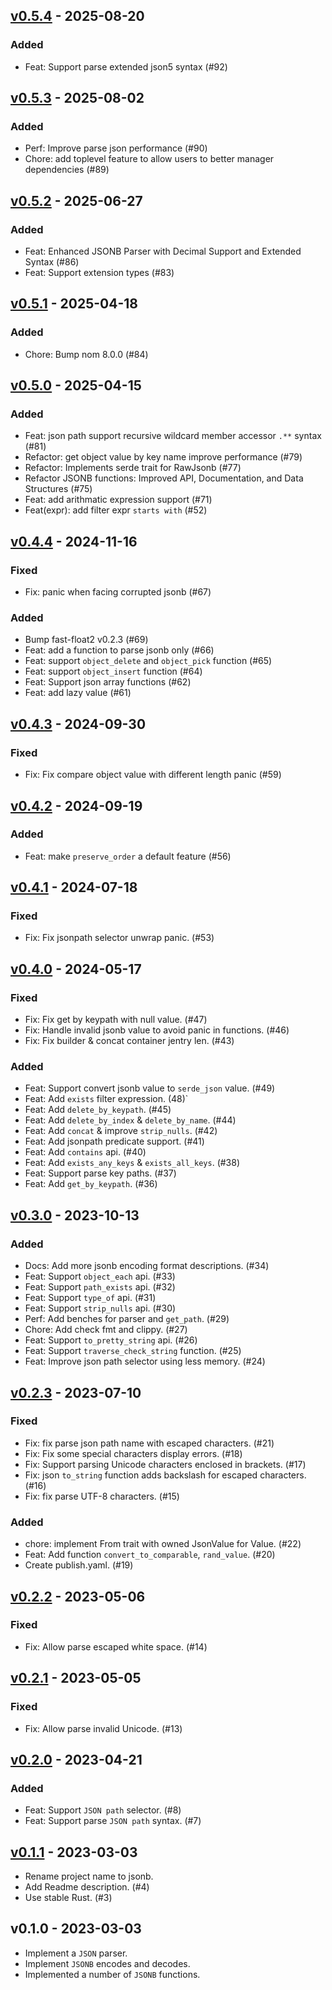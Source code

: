 ## [v0.5.4] - 2025-08-20

### Added

- Feat: Support parse extended json5 syntax (#92)

## [v0.5.3] - 2025-08-02

### Added

- Perf: Improve parse json performance (#90)
- Chore: add toplevel feature to allow users to better manager dependencies (#89)

## [v0.5.2] - 2025-06-27

### Added

- Feat: Enhanced JSONB Parser with Decimal Support and Extended Syntax (#86)
- Feat: Support extension types (#83)

## [v0.5.1] - 2025-04-18

### Added

- Chore: Bump nom 8.0.0 (#84)

## [v0.5.0] - 2025-04-15

### Added

- Feat: json path support recursive wildcard member accessor `.**` syntax (#81)
- Refactor: get object value by key name improve performance (#79)
- Refactor: Implements serde trait for RawJsonb (#77)
- Refactor JSONB functions: Improved API, Documentation, and Data Structures (#75)
- Feat: add arithmatic expression support (#71)
- Feat(expr): add filter expr `starts with` (#52)

## [v0.4.4] - 2024-11-16

### Fixed

- Fix: panic when facing corrupted jsonb (#67)

### Added

- Bump fast-float2 v0.2.3  (#69)
- Feat: add a function to parse jsonb only (#66)
- Feat: support `object_delete` and `object_pick` function (#65)
- Feat: support `object_insert` function (#64)
- Feat: Support json array functions (#62)
- Feat: add lazy value (#61)

## [v0.4.3] - 2024-09-30

### Fixed

- Fix: Fix compare object value with different length panic (#59)

## [v0.4.2] - 2024-09-19

### Added

- Feat: make `preserve_order` a default feature (#56)

## [v0.4.1] - 2024-07-18

### Fixed

- Fix: Fix jsonpath selector unwrap panic. (#53)

## [v0.4.0] - 2024-05-17

### Fixed

- Fix: Fix get by keypath with null value. (#47)
- Fix: Handle invalid jsonb value to avoid panic in functions. (#46)
- Fix: Fix builder & concat container jentry len. (#43)

### Added

- Feat: Support convert jsonb value to `serde_json` value. (#49)
- Feat: Add `exists` filter expression. (48)`
- Feat: Add `delete_by_keypath`. (#45)
- Feat: Add `delete_by_index` & `delete_by_name`. (#44)
- Feat: Add `concat` & improve `strip_nulls`. (#42)
- Feat: Add jsonpath predicate support. (#41)
- Feat: Add `contains` api. (#40)
- Feat: Add `exists_any_keys` & `exists_all_keys`. (#38)
- Feat: Support parse key paths. (#37)
- Feat: Add `get_by_keypath`. (#36)

## [v0.3.0] - 2023-10-13

### Added

- Docs: Add more jsonb encoding format descriptions. (#34)
- Feat: Support `object_each` api. (#33)
- Feat: Support `path_exists` api. (#32)
- Feat: Support `type_of` api. (#31)
- Feat: Support `strip_nulls` api. (#30)
- Perf: Add benches for parser and `get_path`. (#29)
- Chore: Add check fmt and clippy. (#27)
- Feat: Support `to_pretty_string` api. (#26)
- Feat: Support `traverse_check_string` function. (#25)
- Feat: Improve json path selector using less memory. (#24)

## [v0.2.3] - 2023-07-10

### Fixed

- Fix: fix parse json path name with escaped characters. (#21)
- Fix: Fix some special characters display errors. (#18)
- Fix: Support parsing Unicode characters enclosed in brackets. (#17)
- Fix: json `to_string` function adds backslash for escaped characters. (#16)
- Fix: fix parse UTF-8 characters. (#15)

### Added

- chore: implement From trait with owned JsonValue for Value. (#22)
- Feat: Add function `convert_to_comparable`, `rand_value`. (#20)
- Create publish.yaml. (#19)

## [v0.2.2] - 2023-05-06

### Fixed

- Fix: Allow parse escaped white space. (#14)

## [v0.2.1] - 2023-05-05

### Fixed

- Fix: Allow parse invalid Unicode. (#13)

## [v0.2.0] - 2023-04-21

### Added

- Feat: Support `JSON path` selector. (#8)
- Feat: Support parse `JSON path` syntax. (#7)

## [v0.1.1] - 2023-03-03

- Rename project name to jsonb.
- Add Readme description. (#4)
- Use stable Rust. (#3)

## v0.1.0 - 2023-03-03

- Implement a `JSON` parser.
- Implement `JSONB` encodes and decodes.
- Implemented a number of `JSONB` functions.

[v0.5.4]: https://github.com/databendlabs/jsonb/compare/v0.5.3...v0.5.4
[v0.5.3]: https://github.com/databendlabs/jsonb/compare/v0.5.2...v0.5.3
[v0.5.2]: https://github.com/databendlabs/jsonb/compare/v0.5.1...v0.5.2
[v0.5.1]: https://github.com/databendlabs/jsonb/compare/v0.5.0...v0.5.1
[v0.5.0]: https://github.com/databendlabs/jsonb/compare/v0.4.4...v0.5.0
[v0.4.4]: https://github.com/databendlabs/jsonb/compare/v0.4.3...v0.4.4
[v0.4.3]: https://github.com/databendlabs/jsonb/compare/v0.4.2...v0.4.3
[v0.4.2]: https://github.com/databendlabs/jsonb/compare/v0.4.1...v0.4.2
[v0.4.1]: https://github.com/databendlabs/jsonb/compare/v0.4.0...v0.4.1
[v0.4.0]: https://github.com/databendlabs/jsonb/compare/v0.3.0...v0.4.0
[v0.3.0]: https://github.com/databendlabs/jsonb/compare/v0.2.3...v0.3.0
[v0.2.3]: https://github.com/databendlabs/jsonb/compare/v0.2.2...v0.2.3
[v0.2.2]: https://github.com/databendlabs/jsonb/compare/v0.2.1...v0.2.2
[v0.2.1]: https://github.com/databendlabs/jsonb/compare/v0.2.0...v0.2.1
[v0.2.0]: https://github.com/databendlabs/jsonb/compare/v0.1.1...v0.2.0
[v0.1.1]: https://github.com/databendlabs/jsonb/compare/v0.1.0...v0.1.1
